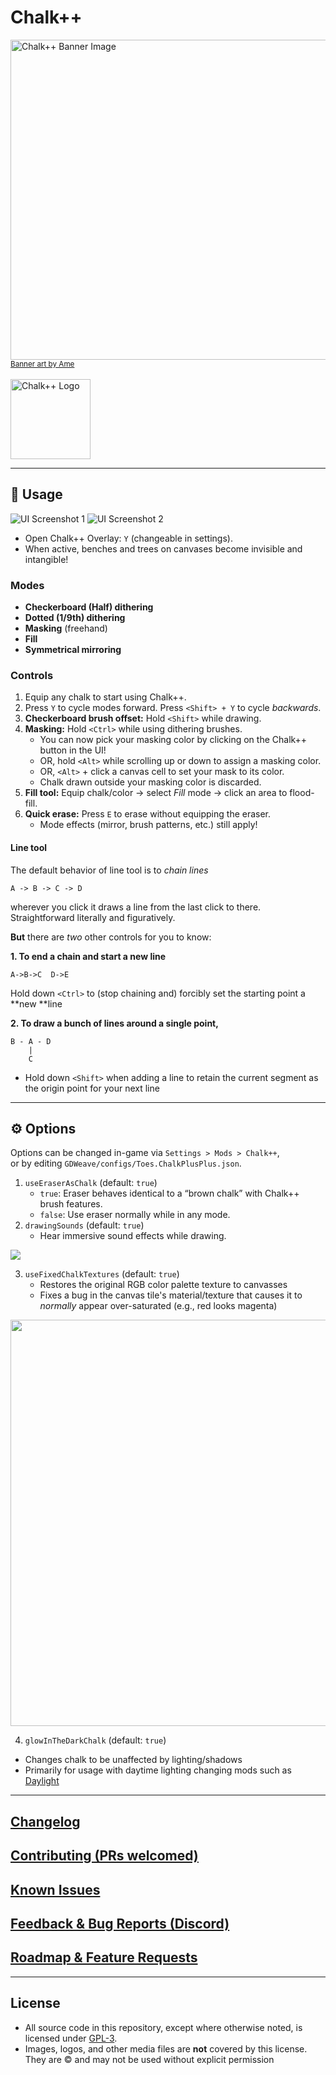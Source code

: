 # Chalk++

<img src="https://i.imgur.com/8TRBtmH.jpeg" width=512 alt="Chalk++ Banner Image">
<br/>
<a href="https://cara.app/purame"><small>Banner art by Ame</small></a>

<br/>
<br/>

<img src="https://i.imgur.com/Grs6byr.png" height=128 alt="Chalk++ Logo">

---

## 🎨 Usage

![](https://i.imgur.com/XbRnmAv.png 'UI Screenshot 1')
![](https://i.imgur.com/BE6nrlc.png 'UI Screenshot 2')

- Open Chalk++ Overlay: `Y` (changeable in settings).
- When active, benches and trees on canvases become invisible and intangible!

### Modes

- **Checkerboard (Half) dithering**
- **Dotted (1/9th) dithering**
- **Masking** (freehand)
- **Fill**
- **Symmetrical mirroring**

### Controls

1. Equip any chalk to start using Chalk++.
2. Press `Y` to cycle modes forward. Press `<Shift> + Y` to cycle _backwards_.
3. **Checkerboard brush offset:** Hold `<Shift>` while drawing.
4. **Masking:** Hold `<Ctrl>` while using dithering brushes.
   - You can now pick your masking color by clicking on the Chalk++ button in the UI!
   - OR, hold `<Alt>` while scrolling up or down to assign a masking color.
   - OR, `<Alt>` + click a canvas cell to set your mask to its color.
   - Chalk drawn outside your masking color is discarded.
5. **Fill tool:** Equip chalk/color → select _Fill_ mode → click an area to flood-fill.
6. **Quick erase:** Press `E` to erase without equipping the eraser.
   - Mode effects (mirror, brush patterns, etc.) still apply!

#### Line tool

The default behavior of line tool is to _chain lines_

```
A -> B -> C -> D
```

wherever you click it draws a line from the last click to there. Straightforward literally and figuratively.

**But** there are _two_ other controls for you to know:

**1. To end a chain and start a new line**

```
A->B->C  D->E
```

Hold down `<Ctrl>` to (stop chaining and) forcibly set the starting point a **new **line

**2. To draw a bunch of lines around a single point,**

```
B - A - D
    |
    C
```

- Hold down `<Shift>` when adding a line to retain the current segment as the origin point for your next line

---

## ⚙️ Options

Options can be changed in-game via `Settings > Mods > Chalk++`,  
or by editing `GDWeave/configs/Toes.ChalkPlusPlus.json`.

1. `useEraserAsChalk` (default: `true`)
    - `true`: Eraser behaves identical to a “brown chalk” with Chalk++ brush features.
    - `false`: Use eraser normally while in any mode.
2. `drawingSounds` (default: `true`)
    - Hear immersive sound effects while drawing.

<img src="https://i.imgur.com/cxETH3c.png">
<br/>

3. `useFixedChalkTextures` (default: `true`)
    - Restores the original RGB color palette texture to canvasses
    - Fixes a bug in the canvas tile's material/texture that causes it to _normally_ appear over-saturated (e.g., red looks magenta)

<img src="https://i.imgur.com/sj9jlJt.png" width="650">
<br/>

4. `glowInTheDarkChalk` (default: `true`)
  - Changes chalk to be unaffected by lighting/shadows
  - Primarily for usage with daytime lighting changing mods such as [Daylight](https://thunderstore.io/c/webfishing/p/baltdev/Daylight/)

---

## [Changelog](https://thunderstore.io/c/webfishing/p/toes/Chalk_PlusPlus/changelog/)

## [Contributing (PRs welcomed)](https://github.com/binury/Toes.ChalkPlusPlus/pulls)

## [Known Issues](https://github.com/binury/Toes.ChalkPlusPlus/issues?q=sort%3Aupdated-desc+is%3Aissue+is%3Aopen)

## [Feedback & Bug Reports (Discord)](https://discord.gg/kjf3FCAMDb)

## [Roadmap & Feature Requests](https://github.com/binury/Toes.ChalkPlusPlus/issues?q=sort%3Aupdated-desc%20is%3Aissue%20is%3Aopen%20label%3Aenhancement)

---

## License

- All source code in this repository, except where otherwise noted, is licensed under [GPL-3](./LICENSE).
- Images, logos, and other media files are **not** covered by this license.  
  They are © and may not be used without explicit permission
